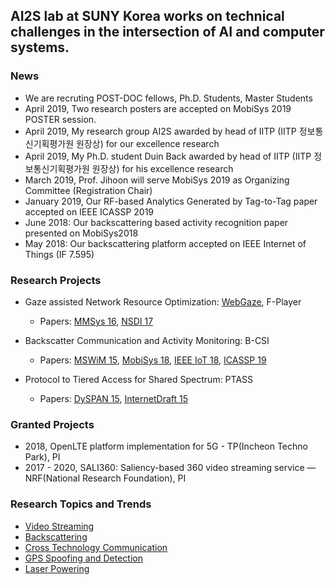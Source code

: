 ## AI2S lab at SUNY Korea works on technical challenges in the intersection of AI and computer systems.


### News
* We are recruting POST-DOC fellows, Ph.D. Students, Master Students
* April 2019, Two research posters are accepted on MobiSys 2019 POSTER session.
* April 2019, My research group AI2S awarded by head of IITP (IITP 정보통신기획평가원 원장상) for our excellence research
* April 2019, My Ph.D. student Duin Back awarded by head of IITP (IITP 정보통신기획평가원 원장상) for his excellence research
* March 2019, Prof. Jihoon will serve MobiSys 2019 as Organizing Committee (Registration Chair)
* January 2019, Our RF-based Analytics Generated by Tag-to-Tag paper accepted on IEEE ICASSP 2019
* June 2018: Our backscattering based activity recognition paper presented on MobiSys2018
* May 2018: Our backscattering platform accepted on IEEE Internet of Things (IF 7.595)

### Research Projects
* Gaze assisted Network Resource Optimization: [WebGaze](http://gaze.cs.stonybrook.edu/pubs.html), F-Player
  - Papers: [MMSys 16](https://www3.cs.stonybrook.edu/~kyun/papers/foveated_player_mmsys2016.pdf), [NSDI 17](https://www3.cs.stonybrook.edu/~arunab/papers/webgaze.pdf)

* Backscatter Communication and Activity Monitoring: B-CSI
  - Papers: [MSWiM 15](https://dl.acm.org/citation.cfm?id=2811620), [MobiSys 18](https://dl.acm.org/citation.cfm?id=3210240.3210336), [IEEE IoT 18](https://ieeexplore.ieee.org/document/8364537), [ICASSP 19]()

* Protocol to Tiered Access for Shared Spectrum: PTASS
  - Papers: [DySPAN 15](https://www.bell-labs.com/usr/milind.buddhikot/www/psdocs/3.5GHZ_SSPICE/3-5GHz-SAS-Chang-Ryoo-Buddhikot.pdf), [InternetDraft 15](https://www.bell-labs.com/usr/milind.buddhikot/www/psdocs/3.5GHZ_SSPICE/PTASS-Protocol=rev2-43-April3-2015.pdf)

### Granted Projects

* 2018, OpenLTE platform implementation for 5G - TP(Incheon Techno Park), PI 
* 2017 - 2020, SALI360: Saliency-based 360 video streaming service — NRF(National Research Foundation), PI

### Research Topics and Trends
* [Video Streaming](https://github.com/ai2s/video)
* [Backscattering](https://github.com/ai2s/video)
* [Cross Technology Communication](https://github.com/ai2s/video)
* [GPS Spoofing and Detection](https://github.com/ai2s/video)
* [Laser Powering](https://github.com/ai2s/video)

